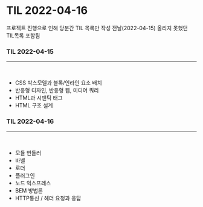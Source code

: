 # TIL 2022-04-16

프로젝트 진행으로 인해 당분간 TIL 목록만 작성
전날(2022-04-15) 올리지 못했던 TIL목록 포함됨


### TIL 2022-04-15 

<hr>
<br>

- CSS 박스모델과 블록/인라인 요소 배치
- 반응형 디자인, 반응형 웹, 미디어 쿼리
- HTML과 시맨틱 태그
- HTML 구조 설계


### TIL 2022-04-16 

<hr>
<br>

- 모듈 번들러
- 바벨
- 로더
- 플러그인
- 노드 익스프레스
- BEM 방법론
- HTTP통신 / 헤더 요청과 응답

